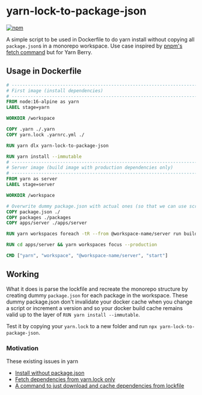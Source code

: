 # yarn-lock-to-package-json

[![npm](https://img.shields.io/npm/v/yarn-lock-to-package-json)](https://www.npmjs.com/package/yarn-lock-to-package-json)

A simple script to be used in Dockerfile to do yarn install without copying all `package.json`s in a monorepo workspace. Use case inspired by [pnpm's fetch command](https://pnpm.io/cli/fetch) but for Yarn Berry.

## Usage in Dockerfile

```Dockerfile
# ------------------------------------------------------------------------------
# First image (install dependencies)
# ------------------------------------------------------------------------------
FROM node:16-alpine as yarn
LABEL stage=yarn

WORKDIR /workspace

COPY .yarn ./.yarn
COPY yarn.lock .yarnrc.yml ./

RUN yarn dlx yarn-lock-to-package-json

RUN yarn install --immutable
# ------------------------------------------------------------------------------
# Server image (build image with production dependencies only)
# ------------------------------------------------------------------------------
FROM yarn as server
LABEL stage=server

WORKDIR /workspace

# Overwrite dummy package.json with actual ones (so that we can use scripts)
COPY package.json ./
COPY packages ./packages
COPY apps/server ./apps/server

RUN yarn workspaces foreach -tR --from @workspace-name/server run build

RUN cd apps/server && yarn workspaces focus --production

CMD ["yarn", "workspace", "@workspace-name/server", "start"]
```

## Working

What it does is parse the lockfile and recreate the monorepo structure by creating dummy `package.json` for each package in the workspace. These dummy package.json don't invalidate your docker cache when you change a script or increment a version and so your docker build cache remains valid up to the layer of `RUN yarn install --immutable`.

Test it by copying your `yarn.lock` to a new folder and run `npx yarn-lock-to-package-json`.

### Motivation

These existing issues in yarn

- [Install without package.json](https://github.com/yarnpkg/yarn/issues/4813)
- [Fetch dependencies from yarn.lock only](https://github.com/yarnpkg/berry/issues/4529)
- [A command to just download and cache dependencies from lockfile](https://github.com/yarnpkg/berry/discussions/4380)

